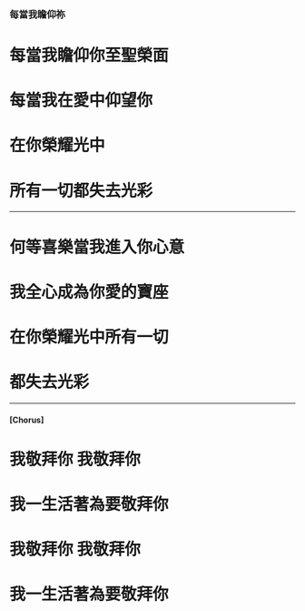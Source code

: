 ### 每當我瞻仰祢
# 每當我瞻仰你至聖榮面
# 每當我在愛中仰望你
# 在你榮耀光中
# 所有一切都失去光彩

---

# 何等喜樂當我進入你心意
# 我全心成為你愛的寶座
# 在你榮耀光中所有一切
# 都失去光彩

---

#### [Chorus]
# 我敬拜你 我敬拜你
# 我一生活著為要敬拜你
# 我敬拜你 我敬拜你
# 我一生活著為要敬拜你